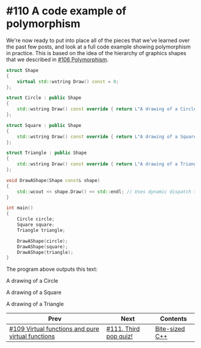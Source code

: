 # #110 A code example of polymorphism

We're now ready to put into place all of the pieces that we've learned over the past few posts, and look at a full code example showing polymorphism in practice. This is based on the idea of the hierarchy of graphics shapes that we described in [#106 Polymorphism](106.md).

```cpp
struct Shape
{
    virtual std::wstring Draw() const = 0;
};

struct Circle : public Shape
{
    std::wstring Draw() const override { return L"A drawing of a Circle"; }
};

struct Square : public Shape
{
    std::wstring Draw() const override { return L"A drawing of a Square"; }
};

struct Triangle : public Shape
{
    std::wstring Draw() const override { return L"A drawing of a Triangle"; }
};

void DrawAShape(Shape const& shape)
{
    std::wcout << shape.Draw() << std::endl; // Uses dynamic dispatch to call the appropriate implementation of Drive.
}

int main()
{
    Circle circle;
    Square square;
    Triangle triangle;

    DrawAShape(circle);
    DrawAShape(square);
    DrawAShape(triangle);
}
```

The program above outputs this text:

A drawing of a Circle

A drawing of a Square

A drawing of a Triangle

|Prev|Next|Contents|
|-|-|-|
|[#109 Virtual functions and pure virtual functions](109.md)|[#111. Third pop quiz!](111.md)|[Bite-sized C++](../README.md)|
